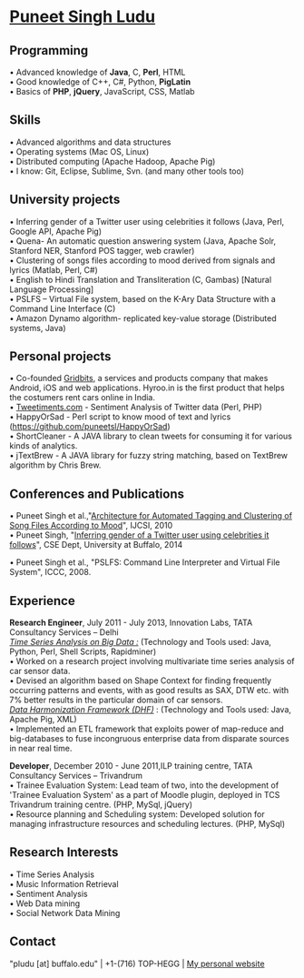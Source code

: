 <a href="http://www.puneetsingh.info">Puneet Singh Ludu</a>
================


Programming
---
• Advanced knowledge of <b>Java</b>, C, <b>Perl</b>, HTML<br>
• Good knowledge of C++, C#, Python, <b>PigLatin</b><br>
• Basics of <b>PHP</b>, <b>jQuery</b>, JavaScript, CSS, Matlab<br>

Skills
---
• Advanced algorithms and data structures<br>
• Operating systems (Mac OS, Linux)<br>
• Distributed computing (Apache Hadoop, Apache Pig)<br>
• I know: Git, Eclipse, Sublime, Svn. (and many other tools too)


University projects
---
• Inferring gender of a Twitter user using celebrities it follows (Java, Perl, Google API, Apache Pig)<br>
• Quena- An automatic question answering system (Java, Apache Solr, Stanford NER, Stanford POS tagger, web crawler)<br>
• Clustering of songs files according to mood derived from signals and lyrics (Matlab, Perl, C#)<br>
• English to Hindi Translation and Transliteration (C, Gambas) [Natural Language Processing]<br>
• PSLFS – Virtual File system, based on the K-Ary Data Structure with a Command Line Interface (C)<br>
• Amazon Dynamo algorithm- replicated key-value storage (Distributed systems, Java)

Personal projects
---
• Co-founded <a href="http://www.gridbits.com">Gridbits</a>, a services and products company that makes Android, iOS and web applications. Hyroo.in is the first product that helps the costumers rent cars online in India.<br>
• <a href="http://tweetiments.com">Tweetiments.com</a> - Sentiment Analysis of Twitter data (Perl, PHP)<br>
• HappyOrSad - Perl script to know mood of text and lyrics (https://github.com/puneetsl/HappyOrSad)<br>
• ShortCleaner - A JAVA library to clean tweets for consuming it for various kinds of analytics. <br>
• jTextBrew - A JAVA library for fuzzy string matching, based on TextBrew algorithm by Chris Brew.

Conferences and Publications
---
• Puneet Singh et al.,"<a href="http://ijcsi.org/papers/7-4-2-11-17.pdf">Architecture for Automated Tagging and Clustering of Song Files According to Mood</a>", IJCSI, 2010<br>
• Puneet Singh, "<a href="http://xxx.tau.ac.il/pdf/1405.6667v1.pdf">Inferring gender of a Twitter user using celebrities it follows</a>", CSE Dept, University at Buffalo, 2014

• Puneet Singh et al., "PSLFS: Command Line Interpreter and Virtual File System", ICCC, 2008.

Experience
---
<b>Research Engineer</b>, July 2011  -  July 2013, Innovation Labs, TATA Consultancy Services – Delhi<br>
<u><i>Time Series Analysis on Big Data :</i></u> (Technology and Tools used: Java, Python, Perl, Shell Scripts, Rapidminer) <br>
• Worked on a research project involving multivariate time series analysis of car sensor data.<br>
• Devised an algorithm based on Shape Context for finding frequently occurring patterns and events, with as good results as SAX, DTW etc. with 7% better results in the particular domain of car sensors.<br>
<u><i>Data Harmonization Framework (DHF)</i></u> :   (Technology and Tools used: Java, Apache Pig, XML) <br>
• Implemented an ETL framework that exploits power of map-reduce and big-databases to fuse incongruous enterprise data from disparate sources in near real time.<br>

<b>Developer</b>, December 2010  -  June 2011,ILP training centre, TATA Consultancy Services – Trivandrum<br>
• Trainee Evaluation System: Lead team of two, into the development of 'Trainee Evaluation System' as a part of Moodle plugin, deployed in TCS Trivandrum training centre. (PHP, MySql, jQuery)<br>
• Resource planning and Scheduling system: Developed solution for managing infrastructure resources and scheduling lectures. (PHP, MySql)<br>

Research Interests
---
• Time Series Analysis<br>
• Music Information Retrieval<br>
• Sentiment Analysis<br>
• Web Data mining<br>
• Social Network Data Mining<br>

Contact
---
"pludu [at] buffalo.edu" | +1-(716) TOP-HEGG | <a href="http://www.puneetsingh.me">My personal website</a>


